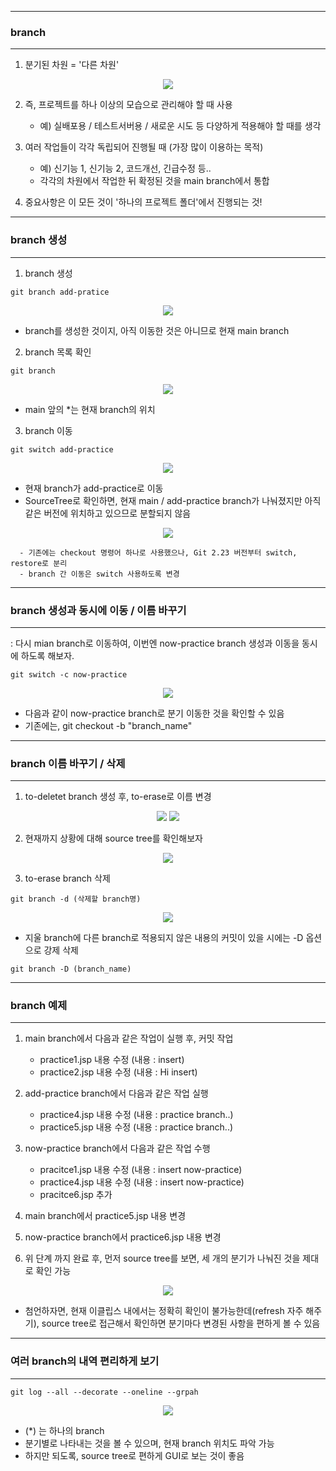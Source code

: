 -----
### branch
-----
1. 분기된 차원 = '다른 차원'
<div align = "center">
<img src="https://github.com/sooyounghan/Web/assets/34672301/9277c3fa-f793-4c91-876f-322afa727f93">
</div>

2. 즉, 프로젝트를 하나 이상의 모습으로 관리해야 할 때 사용
   - 예) 실배포용 / 테스트서버용 / 새로운 시도 등 다양하게 적용해야 할 때를 생각
     
3. 여러 작업들이 각각 독립되어 진행될 때 (가장 많이 이용하는 목적)
   - 예) 신기능 1, 신기능 2, 코드개선, 긴급수정 등..
   - 각각의 차원에서 작업한 뒤 확정된 것을 main branch에서 통합
  
4. 중요사항은 이 모든 것이 '하나의 프로젝트 폴더'에서 진행되는 것!

-----
### branch 생성
-----
1. branch 생성
```
git branch add-pratice
```
<div align="center">
<img src="https://github.com/sooyounghan/Web/assets/34672301/5ba9a79b-f3ef-48e9-96a0-47120b99b26e">
</div>

  - branch를 생성한 것이지, 아직 이동한 것은 아니므로 현재 main branch

2. branch 목록 확인
```
git branch
```
<div align="center">
<img src="https://github.com/sooyounghan/Web/assets/34672301/ab4d2f12-423f-4cca-ac37-d298337725b0">
</div>

  - main 앞의 *는 현재 branch의 위치
    
3. branch 이동
```
git switch add-practice
```
<div align="center">
<img src="https://github.com/sooyounghan/Web/assets/34672301/02c1e8e9-9ce8-4101-9e37-36f88fc0619c">
</div>

  - 현재 branch가 add-practice로 이동
  - SourceTree로 확인하면, 현재 main / add-practice branch가 나눠졌지만 아직 같은 버전에 위치하고 있으므로 분할되지 않음 
<div align="center">
<img src="https://github.com/sooyounghan/Web/assets/34672301/5d8b848e-bcfb-4d67-8ed0-620e5c822d20">
</div>

      - 기존에는 checkout 명령어 하나로 사용했으나, Git 2.23 버전부터 switch, restore로 분리
      - branch 간 이동은 switch 사용하도록 변경

-----
### branch 생성과 동시에 이동 / 이름 바꾸기
-----
: 다시 mian branch로 이동하여, 이번엔 now-practice branch 생성과 이동을 동시에 하도록 해보자.
```
git switch -c now-practice
```
<div align="center">
<img src="https://github.com/sooyounghan/Web/assets/34672301/406fd2f9-7321-412f-8373-81bbb5e35702">
</div>

  - 다음과 같이 now-practice branch로 분기 이동한 것을 확인할 수 있음
  - 기존에는, git checkout -b "branch_name"

-----
### branch 이름 바꾸기 / 삭제
-----
1. to-deletet branch 생성 후, to-erase로 이름 변경
<div align="center">
<img src="https://github.com/sooyounghan/Web/assets/34672301/2df65e07-236c-494f-99c6-1e8143c9ad4b">
<img src="https://github.com/sooyounghan/Web/assets/34672301/850e2236-cd85-41f2-b60c-c96766c3f86e">
</div>

2. 현재까지 상황에 대해 source tree를 확인해보자
<div align="center">
<img  src="https://github.com/sooyounghan/Web/assets/34672301/61ca3a89-0cef-41ee-8c21-d402b7e7032d">
</div>

3. to-erase branch 삭제
```
git branch -d (삭제할 branch명)
```
<div align="center">
<img src="https://github.com/sooyounghan/Web/assets/34672301/e61e7662-4af6-4b25-947e-9f79ecfc8b74">
</div>

  - 지울 branch에 다른 branch로 적용되지 않은 내용의 커밋이 있을 시에는 -D 옵션으로 강제 삭제
```
git branch -D (branch_name)
```

-----
### branch 예제
-----
1. main branch에서 다음과 같은 작업이 실행 후, 커밋 작업
   - practice1.jsp 내용 수정 (내용 : insert)
   - practice2.jsp 내용 수정 (내용 : Hi insert)
    
2. add-practice branch에서 다음과 같은 작업 실행
   - practice4.jsp 내용 수정 (내용 : practice branch..)
   - practice5.jsp 내용 수정 (내용 : practice branch..)

3. now-practice branch에서 다음과 같은 작업 수행
   - pracitce1.jsp 내용 수정 (내용 : insert now-practice)
   - practice4.jsp 내용 수정 (내용 : insert now-practice)
   - pracitce6.jsp 추가

4. main branch에서 practice5.jsp 내용 변경

5. now-practice branch에서 practice6.jsp 내용 변경
   
6. 위 단계 까지 완료 후, 먼저 source tree를 보면, 세 개의 분기가 나눠진 것을 제대로 확인 가능
<div align="center">
<img src="https://github.com/sooyounghan/Web/assets/34672301/d9cee673-9bf7-4f6d-a0f4-a999927fd03e">
</div>

  - 첨언하자면, 현재 이클립스 내에서는 정확히 확인이 불가능한데(refresh 자주 해주기), source tree로 접근해서 확인하면 분기마다 변경된 사항을 편하게 볼 수 있음

-----
### 여러 branch의 내역 편리하게 보기 
-----
```
git log --all --decorate --oneline --grpah
```
<div align="center">
<img src="https://github.com/sooyounghan/Web/assets/34672301/20a39ab8-679f-4938-bd0a-52b9c971126c">
</div>

  - (*) 는 하나의 branch
  - 분기별로 나타내는 것을 볼 수 있으며, 현재 branch 위치도 파악 가능
  - 하지만 되도록, source tree로 편하게 GUI로 보는 것이 좋음

